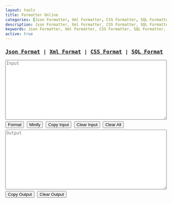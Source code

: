 ```yaml
---
layout: tools
title: Formatter Online
categories: [Json Formatter, Xml Formatter, CSS Formatter, SQL Formatter]
description: Json Formatter, Xml Formatter, CSS Formatter, SQL Formatter, Json parser, Xml parser, CSS parser, SQL parser
keywords: Json Formatter, Xml Formatter, CSS Formatter, SQL Formatter, Json parser, Xml parser, CSS parser, SQL parser
active: true
---
```


<div style="font-family: monospace;">
    <h3 class="row">
      <a href="javascript:void(0);" id="json" onclick="switchParser('json');">Json Format</a> | 
      <a href="javascript:void(0);" id="xml" onclick="switchParser('xml');">Xml Format</a> | 
      <a href="javascript:void(0);" id="css" onclick="switchParser('css');">CSS Format</a> | 
      <a href="javascript:void(0);" id="sql" onclick="switchParser('sql');">SQL Format</a>
    </h3>
    <textarea class="row" rows="12" id="input" name="input" placeholder="Input" style="white-space: pre; width: 100%;"></textarea>
    <div class="row" style="margin: 5px 0;">
      <button class="tool_btn tool_blue" onclick="parseData()">Format</button>
      <button class="tool_btn tool_purple" onclick="compressData()">Minify</button>
      <button class="tool_btn tool_green" onclick="copyData('input')" data-toggle="tooltip" title="Copy to clipboard">Copy Input</button>
      <button class="tool_btn tool_red" onclick="clearInput()">Clear Input</button>
      <button class="tool_btn tool_red" onclick="clearAll()">Clear All</button>
    </div>
	<textarea lang="xml" readonly class="row" rows="12" id="output" name="output" placeholder="Output" style="white-space: pre; width: 100%;"></textarea>
    <div class="row" style="margin: 5px 0;">
      <button class="tool_btn tool_green" onclick="copyData('output')" data-toggle="tooltip" title="Copy to clipboard">Copy Output</button>
      <button class="tool_btn tool_red" onclick="clearOutput()">Clear Output</button>
    </div>
</div>

<script type="text/javascript" src="{{ site.url }}/assets/js/vkbeautify.min.js"></script>
<script type="text/javascript">
	const TYPES=["json","xml","css","sql"];var current_type="json",switchParser=e=>{document.getElementById(current_type).style.color="#007bff",TYPES.includes(e)&&(current_type=e),document.getElementById(current_type).style.color="#ff5200",window.localStorage.setItem("type",current_type);var t=window.localStorage.getItem(current_type);t?!0===isValidInputData(current_type,t)?document.getElementById("input").value=t:(window.localStorage.removeItem(current_type),clearInput()):clearInput();clearOutput()},validateJson=e=>{try{JSON.parse(e)}catch(e){return e}return!0},validateXml=e=>{const t=(new window.DOMParser).parseFromString(e,"text/xml");return!(t.getElementsByTagName("parsererror").length>0)||t.getElementsByTagName("parsererror")[0].getElementsByTagName("div")[0].innerHTML},isValidInputData=(e,t)=>{let a;switch(e){case"json":a=validateJson(t);break;case"xml":a=validateXml(t);break;case"css":case"sql":a=!0;break;default:a="Invalid type"}return a},initPage=()=>{let e=window.localStorage.getItem("type");e&&TYPES.includes(e)?current_type=e:window.localStorage.setItem("type",current_type),document.getElementById(current_type).style.color="#ff5200";var t=window.localStorage.getItem(current_type);if(t){var a=isValidInputData(current_type,t);!0===a?document.getElementById("input").value=t:(window.localStorage.removeItem(current_type),console.log(a))}};initPage();var parseInputData=(e,t)=>{let a=t;switch(e){case"json":a=vkbeautify.json(t.trim(),4);break;case"xml":a=vkbeautify.xml(t.trim());break;case"css":a=vkbeautify.css(t.trim(),"    ");break;case"sql":a=vkbeautify.sql(t.trim(),"    ");break;default:a="Invalid type"}return a},compressInputData=(e,t)=>{let a=t;switch(e){case"json":a=vkbeautify.jsonmin(t.trim());break;case"xml":a=vkbeautify.xmlmin(t.trim(),!0);break;case"css":a=vkbeautify.cssmin(t.trim());break;case"sql":a=vkbeautify.sqlmin(t.trim());break;default:a="Invalid type"}return a},parseData=()=>{var e=document.getElementById("input").value;if(e){var t=isValidInputData(current_type,e);!0===t?(document.getElementById("output").value=parseInputData(current_type,e),window.localStorage.setItem(current_type,e)):document.getElementById("output").value=t}else document.getElementById("output").value="Input is empty"},compressData=()=>{var e=document.getElementById("input").value;if(e&&""!==e.trim()){var t=isValidInputData(current_type,e);!0===t?(document.getElementById("output").value=compressInputData(current_type,e),window.localStorage.setItem(current_type,e)):document.getElementById("output").value=t}else document.getElementById("output").value="Input value is empty"},copyData=e=>{var t=document.getElementById(e);t.select(),t.setSelectionRange(0,99999),document.execCommand("copy")},clearInput=()=>{document.getElementById("input").value=""},clearOutput=()=>{document.getElementById("output").value=""},clearAll=()=>{clearOutput(),clearInput()};
</script>
